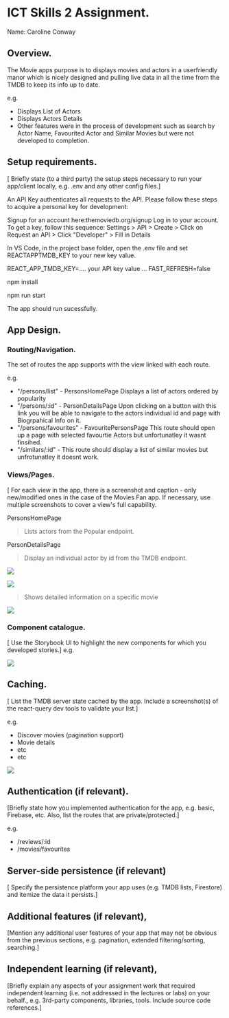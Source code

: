 # ICT Skills 2 Assignment.

Name: Caroline Conway

## Overview.

The Movie apps purpose is to displays movies and actors in a userfriendly manor which is nicely designed and pulling live data in all the time from the TMDB to keep its info up to date.

e.g.

- Displays List of Actors
- Displays Actors Details
- Other features were in the process of development such as search by Actor Name, Favourited Actor and Similar Movies but were not developed to completion.


## Setup requirements.

[ Briefly state (to a third party) the setup steps necessary to run your app/client locally, e.g. .env and any other config files.]

An API Key authenticates all requests to the API. Please follow these steps to acquire a personal key for development:

Signup for an account here:themoviedb.org/signup
Log in to your account. To get a key, follow this sequence:
Settings > API > Create > Click on Request an API > Click "Developer" > Fill in Details

In VS Code, in the project base folder, open the .env file and set REACTAPPTMDB_KEY to your new key value.

REACT_APP_TMDB_KEY=.... your API key value ...
FAST_REFRESH=false

npm install

npm run start

The app should run sucessfully.

## App Design.

### Routing/Navigation.

The set of routes the app supports with the view linked with each route.

e.g.

- "/persons/list" - PersonsHomePage
Displays a list of actors ordered by popularity
- "/persons/:id" - PersonDetailsPage
Upon clicking on a button with this link you will be able to navigate to the actors individual id and page with Biogrpahical Info on it.
- "/persons/favourites"  - FavouritePersonsPage
This route should open up a page with selected favourtie Actors but unfortunatley it wasnt finsihed.
- "/similars/:id" - 
This route should display a list of similar movies but unfrotunatley it doesnt work.


### Views/Pages.

[ For each view in the app, there is a screenshot and caption - only new/modified ones in the case of the Movies Fan app. If necessary, use multiple screenshots to cover a view's full capability.

PersonsHomePage
> Lists actors from the Popular endpoint. 

PersonDetailsPage
> Display an individual actor by id from the TMDB endpoint. 

![][d1]

![][d2]

> Shows detailed information on a specific movie

![][detail]

### Component catalogue.

[ Use the Storybook UI to highlight the new components for which you developed stories.]
e.g.

![][stories]

## Caching.

[ List the TMDB server state cached by the app. Include a screenshot(s) of the react-query dev tools to validate your list.]

e.g.

- Discover movies (pagination support)
- Movie details
- etc
- etc

![][caching]

## Authentication (if relevant).

[Briefly state how you implemented authentication for the app, e.g. basic, Firebase, etc. Also, list the routes that are private/protected.]

e.g.

- /reviews/:id
- /movies/favourites

## Server-side persistence (if relevant)

[ Specify the persistence
platform your app uses (e.g. TMDB lists, Firestore) and itemize the data it persists.]

## Additional features (if relevant),

[Mention any additional user features of your app that may not be obvious from the previous sections, e.g. pagination, extended filtering/sorting, searching.]

## Independent learning (if relevant),

[Briefly explain any aspects of your assignment work that required independent learning (i.e. not addressed in the lectures or labs) on your behalf., e.g. 3rd-party components, libraries, tools. Include source code references.]

[d1]: ./public/discover1.png
[d2]: ./public/discover2.png
[detail]: ./public/detail.png
[caching]: ./public/caching.png
[stories]: ./public/stories.png
